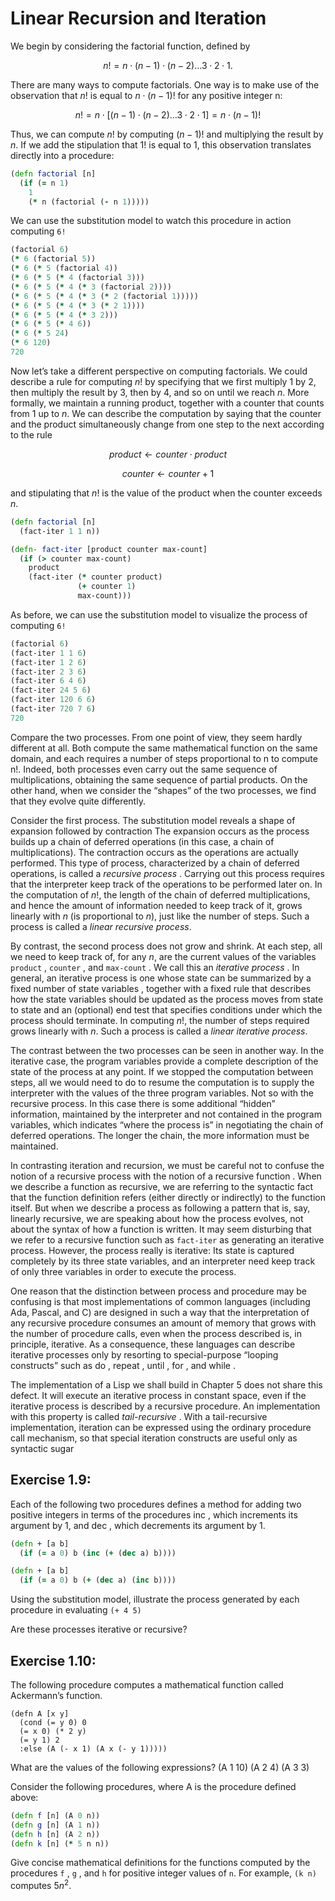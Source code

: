 # Linear Recursion and Iteration
We begin by considering the factorial function, defined by

$$ n! = n \cdot (n − 1) \cdot (n − 2) \dots 3 \cdot 2 \cdot 1. $$

There are many ways to compute factorials. One way is to make use
of the observation that $n!$ is equal to $n \cdot (n − 1)!$ for any positive
integer n:

$$ n! = n \cdot [(n − 1) \cdot (n − 2) \dots 3 \cdot 2 \cdot 1] = n \cdot (n − 1)! $$

Thus, we can compute $n!$ by computing $(n − 1)!$ and multiplying the
result by $n$. If we add the stipulation that 1! is equal to 1, this observation
translates directly into a procedure:

```clojure
(defn factorial [n]
  (if (= n 1)
    1
    (* n (factorial (- n 1)))))
```

We can use the substitution model to watch this procedure in action computing `6!`

```clojure
(factorial 6)
(* 6 (factorial 5))
(* 6 (* 5 (factorial 4))
(* 6 (* 5 (* 4 (factorial 3)))
(* 6 (* 5 (* 4 (* 3 (factorial 2))))
(* 6 (* 5 (* 4 (* 3 (* 2 (factorial 1)))))
(* 6 (* 5 (* 4 (* 3 (* 2 1))))
(* 6 (* 5 (* 4 (* 3 2)))
(* 6 (* 5 (* 4 6))
(* 6 (* 5 24)
(* 6 120)
720
```

Now let’s take a different perspective on computing factorials. We
could describe a rule for computing $n!$ by specifying that we first
multiply $1$ by $2$, then multiply the result by $3$, then by $4$, and so on
until we reach $n$. More formally, we maintain a running product,
together with a counter that counts from $1$ up to $n$. We can describe
the computation by saying that the counter and the product
simultaneously change from one step to the next according to the rule

$$
product ← counter \cdot product
$$

$$
counter ← counter + 1
$$

and stipulating that $n!$ is the value of the product when the counter
exceeds $n$.

```clojure
(defn factorial [n]
  (fact-iter 1 1 n))

(defn- fact-iter [product counter max-count]
  (if (> counter max-count)
    product
    (fact-iter (* counter product)
               (+ counter 1)
               max-count)))
```

As before, we can use the substitution model to visualize the process of
computing `6!`

```clojure
(factorial 6)
(fact-iter 1 1 6)
(fact-iter 1 2 6)
(fact-iter 2 3 6)
(fact-iter 6 4 6)
(fact-iter 24 5 6)
(fact-iter 120 6 6)
(fact-iter 720 7 6)
720
```

Compare the two processes. From one point of view, they seem
hardly different at all. Both compute the same mathematical function on
the same domain, and each requires a number of steps proportional to n
to compute n!. Indeed, both processes even carry out the same sequence
of multiplications, obtaining the same sequence of partial products. On
the other hand, when we consider the “shapes” of the two processes, we
find that they evolve quite differently.

Consider the first process. The substitution model reveals a shape of
expansion followed by contraction The expansion occurs as the process
builds up a chain of deferred operations (in this case, a chain of
multiplications). The contraction occurs as the operations are
actually performed. This type of process, characterized by a chain of
deferred operations, is called a *recursive process* .  Carrying out
this process requires that the interpreter keep track of the
operations to be performed later on. In the computation of $n!$, the
length of the chain of deferred multiplications, and hence the amount
of information needed to keep track of it, grows linearly with $n$ (is
proportional to $n$), just like the number of steps. Such a process is
called a *linear recursive process*.

By contrast, the second process does not grow and shrink. At each
step, all we need to keep track of, for any $n$, are the current
values of the variables `product` , `counter` , and `max-count` . We
call this an *iterative process* . In general, an iterative process is
one whose state can be summarized by a fixed number of state variables
, together with a fixed rule that describes how the state variables
should be updated as the process moves from state to state and an
(optional) end test that specifies conditions under which the process
should terminate. In computing $n!$, the number of steps required grows
linearly with $n$. Such a process is called a *linear iterative
process*.

The contrast between the two processes can be seen in another way.  In
the iterative case, the program variables provide a complete
description of the state of the process at any point. If we stopped
the computation between steps, all we would need to do to resume the
computation is to supply the interpreter with the values of the three
program variables. Not so with the recursive process. In this case
there is some additional “hidden” information, maintained by the
interpreter and not contained in the program variables, which
indicates “where the process is” in negotiating the chain of deferred
operations. The longer the chain, the more information must be
maintained.

In contrasting iteration and recursion, we must be careful not to
confuse the notion of a recursive process with the notion of a
recursive function . When we describe a function as recursive, we are
referring to the syntactic fact that the function definition refers
(either directly or indirectly) to the function itself. But when we
describe a process as following a pattern that is, say, linearly
recursive, we are speaking about how the process evolves, not about
the syntax of how a function is written. It may seem disturbing that
we refer to a recursive function such as `fact-iter` as generating an
iterative process. However, the process really is iterative: Its state
is captured completely by its three state variables, and an
interpreter need keep track of only three variables in order to
execute the process.

One reason that the distinction between process and procedure may be
confusing is that most implementations of common languages (including
Ada, Pascal, and C) are designed in such a way that the interpretation
of any recursive procedure consumes an amount of memory that grows
with the number of procedure calls, even when the process described
is, in principle, iterative. As a consequence, these languages can
describe iterative processes only by resorting to special-purpose
“looping constructs” such as do , repeat , until , for , and while
.

The implementation of a Lisp we shall build in Chapter 5 does not
share this defect. It will execute an iterative process in constant
space, even if the iterative process is described by a recursive
procedure. An implementation with this property is called
*tail-recursive* . With a tail-recursive implementation, iteration can
be expressed using the ordinary procedure call mechanism, so that
special iteration constructs are useful only as syntactic sugar

## Exercise 1.9:
Each of the following two procedures defines
a method for adding two positive integers in terms of the
procedures inc , which increments its argument by 1, and
dec , which decrements its argument by 1.

```clojure
(defn + [a b]
  (if (= a 0) b (inc (+ (dec a) b))))
```

```clojure
(defn + [a b]
  (if (= a 0) b (+ (dec a) (inc b))))
```

Using the substitution model, illustrate the process generated by each
procedure in evaluating `(+ 4 5)`

Are these processes iterative or recursive?

## Exercise 1.10:
The following procedure computes a mathematical
function called Ackermann’s function.

```
(defn A [x y]
  (cond (= y 0) 0
  (= x 0) (* 2 y)
  (= y 1) 2
  :else (A (- x 1) (A x (- y 1)))))
```
What are the values of the following expressions?
(A 1 10)
(A 2 4)
(A 3 3)

Consider the following procedures, where A is the procedure defined above:

```clojure
(defn f [n] (A 0 n))
(defn g [n] (A 1 n))
(defn h [n] (A 2 n))
(defn k [n] (* 5 n n))
```

Give concise mathematical definitions for the functions computed by
the procedures `f` , `g` , and `h` for positive integer values of
`n`. For example, `(k n)` computes $5n^2$.
